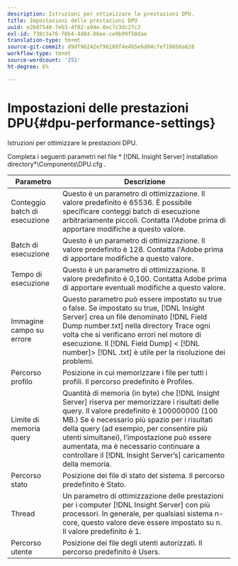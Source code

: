 ```yaml
---
description: Istruzioni per ottimizzare le prestazioni DPU.
title: Impostazioni delle prestazioni DPU
uuid: e2b87548-7eb3-4f82-a94e-8ec7c3dc27c2
exl-id: 738c3a76-f8b4-4d84-86ee-ce9b99f50dae
translation-type: tm+mt
source-git-commit: d9df90242ef96188f4e4b5e6d04cfef196b0a628
workflow-type: tm+mt
source-wordcount: '251'
ht-degree: 6%

---
```


# Impostazioni delle prestazioni DPU{#dpu-performance-settings}

Istruzioni per ottimizzare le prestazioni DPU.

Completa i seguenti parametri nel file * [!DNL Insight Server] installation directory*\Components\DPU.cfg .

| Parametro | Descrizione |
|---|---|
| Conteggio batch di esecuzione | Questo è un parametro di ottimizzazione. Il valore predefinito è 65536. È possibile specificare conteggi batch di esecuzione arbitrariamente piccoli. Contatta l&#39;Adobe prima di apportare modifiche a questo valore. |
| Batch di esecuzione | Questo è un parametro di ottimizzazione. Il valore predefinito è 128. Contatta l&#39;Adobe prima di apportare modifiche a questo valore. |
| Tempo di esecuzione | Questo è un parametro di ottimizzazione. Il valore predefinito è 0,100. Contatta Adobe prima di apportare eventuali modifiche a questo valore. |
| Immagine campo su errore | Questo parametro può essere impostato su true o false. Se impostato su true, [!DNL Insight Server] crea un file denominato [!DNL Field Dump number.txt] nella directory Trace ogni volta che si verificano errori nel motore di esecuzione. Il [!DNL Field Dump] &lt; [!DNL number]> [!DNL .txt] è utile per la risoluzione dei problemi. |
| Percorso profilo | Posizione in cui memorizzare i file per tutti i profili. Il percorso predefinito è Profiles\. |
| Limite di memoria query | Quantità di memoria (in byte) che [!DNL Insight Server] riserva per memorizzare i risultati delle query. Il valore predefinito è 100000000 (100 MB.) Se è necessario più spazio per i risultati della query (ad esempio, per consentire più utenti simultanei), l’impostazione può essere aumentata, ma è necessario continuare a controllare il [!DNL Insight Server’s] caricamento della memoria. |
| Percorso stato | Posizione dei file di stato del sistema. Il percorso predefinito è Stato\. |
| Thread | Un parametro di ottimizzazione delle prestazioni per i computer [!DNL Insight Server] con più processori. In generale, per qualsiasi sistema n-core, questo valore deve essere impostato su n. Il valore predefinito è 1. |
| Percorso utente | Posizione dei file degli utenti autorizzati. Il percorso predefinito è Users\. |
